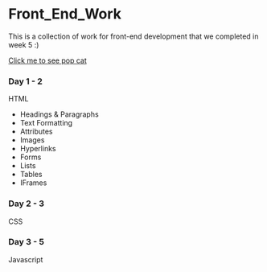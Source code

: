 # Front_End_Work

This is a collection of work for front-end development that we completed in week 5 :)

[Click me to see pop cat](https://c-wright-98.github.io/Front_End_Work/)

### Day 1 - 2
HTML
- Headings & Paragraphs
- Text Formatting
- Attributes
- Images
- Hyperlinks
- Forms
- Lists
- Tables
- IFrames
  
### Day 2 - 3
CSS


### Day 3 - 5
Javascript

 
